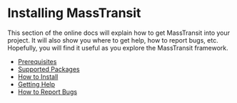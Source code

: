 # Installing MassTransit

This section of the online docs will explain how to get MassTransit into your project.
It will also show you where to get help, how to report bugs, etc.
Hopefully, you will find it useful as you explore the MassTransit framework.

* [Prerequisites](prerequisites.md)
* [Supported Packages](packages.md)
* [How to Install](how-to-install.md)
* [Getting Help](getting-help.md)
* [How to Report Bugs](how-to-report-bugs.md)
